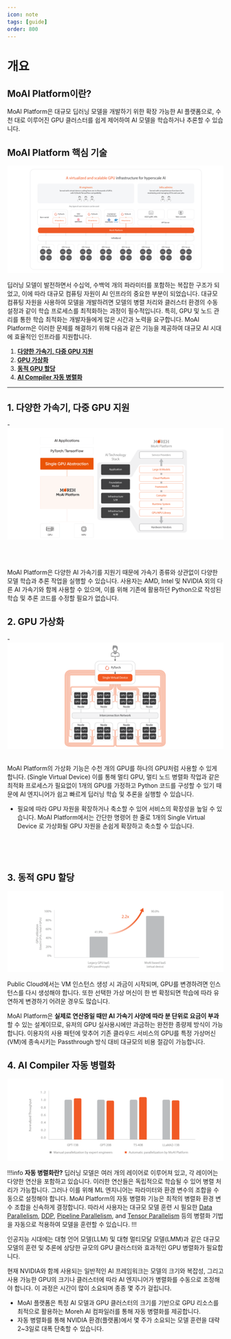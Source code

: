 ```yaml
---
icon: note
tags: [guide]
order: 800
---
```


# 개요

## MoAI Platform이란?
MoAI Platform은 대규모 딥러닝 모델을 개발하기 위한 확장 가능한 AI 플랫폼으로, 수천 대로 이루어진 GPU 클러스터를 쉽게 제어하여 AI 모델을 학습하거나 추론할 수 있습니다.

## MoAI Platform 핵심 기술

![](overview.png)

딥러닝 모델이 발전하면서 수십억, 수백억 개의 파라미터를 포함하는 복잡한 구조가 되었고, 이에 따라 대규모 컴퓨팅 자원이 AI  인프라의 중요한 부분이 되었습니다. 대규모 컴퓨팅 자원을 사용하여 모델을 개발하려면 모델의 병렬 처리와 클러스터 환경의 수동 설정과 같이 학습 프로세스를 최적화하는 과정이 필수적입니다. 특히, GPU 및 노드 관리를 통한 학습 최적화는 개발자들에게 많은 시간과 노력을 요구합니다.
MoAI Platform은 이러한 문제를 해결하기 위해 다음과 같은 기능을 제공하여 대규모 AI 시대에 효율적인 인프라를 지원합니다.

1. **[다양한 가속기, 다중 GPU 지원](https://docs.moreh.io/ko/overview/#1-%EB%8B%A4%EC%96%91%ED%95%9C-%EA%B0%80%EC%86%8D%EA%B8%B0-%EB%8B%A4%EC%A4%91-gpu-%EC%A7%80%EC%9B%90)**
2. **[GPU 가상화](https://docs.moreh.io/ko/overview/#2-gpu-%EA%B0%80%EC%83%81%ED%99%94)**
3. **[동적 GPU 할당](https://docs.moreh.io/ko/overview/#3-%EB%8F%99%EC%A0%81-gpu-%ED%95%A0%EB%8B%B9)**
4. **[AI Compiler 자동 병렬화](https://docs.moreh.io/ko/overview/#4-ai-compiler-%EC%9E%90%EB%8F%99-%EB%B3%91%EB%A0%AC%ED%99%94)**

---

## 1. 다양한 가속기, 다중 GPU 지원

-![](m.png)

\
&nbsp;
&nbsp;

MoAI Platform은 다양한 AI 가속기를 지원기 때문에 가속기 종류와 상관없이 다양한 모델 학습과 추론 작업을 실행할 수 있습니다.
사용자는 AMD, Intel 및 NVIDIA 외의 다른 AI 가속기와 함께 사용할 수 있으며, 이를 위해 기존에 활용하던 Python으로 작성된 학습 및 추론 코드를 수정할 필요가 없습니다.


## 2. GPU 가상화

-![](v.png)
\
&nbsp;
&nbsp;

MoAI Platform의 가상화 기능은 수천 개의 GPU를 하나의 GPU처럼 사용할 수 있게 합니다. (Single Virtual Device) 이를 통해 멀티 GPU, 멀티 노드 병렬화 작업과 같은 최적화 프로세스가 필요없이 1개의 GPU를 가정하고 Python 코드를 구성할 수 있기 때문에 AI 엔지니어가 쉽고 빠르게 딥러닝 학습 및 추론을 실행할 수 있습니다.

- 필요에 따라 GPU 자원을 확장하거나 축소할 수 있어 서비스의 확장성을 높일 수 있습니다. MoAI Platform에서는 간단한 명령어 한 줄로 1개의 Single Virtual Device 로 가상화될 GPU 자원을 손쉽게 확장하고 축소할 수 있습니다.

\
\
&nbsp;
&nbsp;

## 3. 동적 GPU 할당


![](d.png)

Public Cloud에서는 VM 인스턴스 생성 시 과금이 시작되며, GPU를 변경하려면 인스턴스를 다시 생성해야 합니다. 또한 선택한 가상 머신이 한 번 확정되면 학습에 따라 유연하게 변경하기 어려운 경우도 많습니다.

MoAI Platform은 **실제로 연산중일 때만 AI 가속기 사양에 따라 분 단위로 요금이 부과**할 수 있는 설계이므로, 유저의 GPU 실사용시에만 과금하는 완전한 종량제 방식이 가능합니다. 이용자의 사용 패턴에 맞추어 기존 클라우드 서비스의 GPU를 특정 가상머신(VM)에 종속시키는 Passthrough 방식 대비 대규모의 비용 절감이 가능합니다.


## 4. AI Compiler 자동 병렬화

![](ap.png)

!!!info **자동 병렬화란?** 
딥러닝 모델은 여러 개의 레이어로 이루어져 있고, 각 레이어는 다양한 연산을 포함하고 있습니다. 이러한 연산들은 독립적으로 학습될 수 있어 병렬 처리가 가능합니다. 그러나 이를 위해 ML 엔지니어는 파라미터와 환경 변수의 조합을 수동으로 설정해야 합니다.
MoAI Platform의 자동 병렬화 기능은 최적의 병렬화 환경 변수 조합을 신속하게 결정합니다.
따라서 사용자는 대규모 모델 훈련 시 필요한 [Data Parallelism](https://pytorch.org/docs/stable/generated/torch.nn.DataParallel.html), [DDP](https://pytorch.org/tutorials/intermediate/ddp_tutorial.html), [Pipeline Parallelism](https://pytorch.org/docs/stable/pipeline.html), and [Tensor Parallelism](https://pytorch.org/tutorials/intermediate/TP_tutorial.html) 등의 병렬화 기법을 자동으로 적용하여 모델을 훈련할 수 있습니다.
!!!

인공지능 시대에는 대형 언어 모델(LLM) 및 대형 멀티모달 모델(LMM)과 같은 대규모 모델의 훈련 및 추론에 상당한 규모의 GPU 클러스터와 효과적인 GPU 병렬화가 필요합니다. 

현재 NVIDIA와 함께 사용되는 일반적인 AI 프레임워크는 모델의 크기와 복잡성, 그리고 사용 가능한 GPU의 크기나 클러스터에 따라 AI 엔지니어가 병렬화를 수동으로 조정해야 합니다. 이 과정은 시간이 많이 소요되며 종종 몇 주가 걸립니다.

- MoAI 플랫폼은 특정 AI 모델과 GPU 클러스터의 크기를 기반으로 GPU 리소스를 최적으로 활용하는 Moreh AI 컴파일러를 통해 자동 병렬화를 제공합니다.
- 자동 병렬화를 통해 NVIDIA 환경(플랫폼)에서 몇 주가 소요되는 모델 훈련을 대략 2~3일로 대폭 단축할 수 있습니다.
